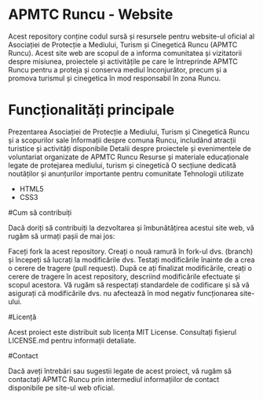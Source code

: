 # APMTC Runcu - Website

Acest repository conține codul sursă și resursele pentru website-ul oficial al Asociației de Protecție a Mediului, Turism și Cinegetică Runcu (APMTC Runcu). Acest site web are scopul de a informa comunitatea și vizitatorii despre misiunea, proiectele și activitățile pe care le întreprinde APMTC Runcu pentru a proteja și conserva mediul înconjurător, precum și a promova turismul și cinegetica în mod responsabil în zona Runcu.

# Funcționalități principale

Prezentarea Asociației de Protecție a Mediului, Turism și Cinegetică Runcu și a scopurilor sale
Informații despre comuna Runcu, includând atracții turistice și activități disponibile
Detalii despre proiectele și evenimentele de voluntariat organizate de APMTC Runcu
Resurse și materiale educaționale legate de protejarea mediului, turism și cinegetică
O secțiune dedicată noutăților și anunțurilor importante pentru comunitate
Tehnologii utilizate

- HTML5
- CSS3

#Cum să contribuiți

Dacă doriți să contribuiți la dezvoltarea și îmbunătățirea acestui site web, vă rugăm să urmați pașii de mai jos:

Faceți fork la acest repository.
Creați o nouă ramură în fork-ul dvs. (branch) și începeți să lucrați la modificările dvs.
Testați modificările înainte de a crea o cerere de tragere (pull request).
După ce ați finalizat modificările, creați o cerere de tragere în acest repository, descriind modificările efectuate și scopul acestora.
Vă rugăm să respectați standardele de codificare și să vă asigurați că modificările dvs. nu afectează în mod negativ funcționarea site-ului.

#Licență

Acest proiect este distribuit sub licența MIT License. Consultați fișierul LICENSE.md pentru informații detaliate.

#Contact

Dacă aveți întrebări sau sugestii legate de acest proiect, vă rugăm să contactați APMTC Runcu prin intermediul informațiilor de contact disponibile pe site-ul web oficial.
